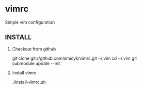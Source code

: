 # vimrc
Simple vim configuration

INSTALL
----------------

1. Checkout from github

    git clone git://github.com/smicyk/vimrc.git ~/.vim
    cd ~/.vim
    git submodule update --init

2. Install vimrc

    ./install-vimrc.sh
